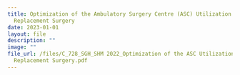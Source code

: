```yaml
---
title: Optimization of the Ambulatory Surgery Centre (ASC) Utilization for Knee
  Replacement Surgery
date: 2023-01-01
layout: file
description: ""
image: ""
file_url: /files/C_728_SGH_SHM 2022_Optimization of the ASC Utilization For Knee
  Replacement Surgery.pdf
---
```

